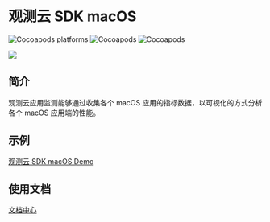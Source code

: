 
# 观测云 SDK macOS

![Cocoapods platforms](https://img.shields.io/badge/dynamic/json?label=platform&color=lightgrey&query=$.platform&uri=https://zhuyun-static-files-production.oss-cn-hangzhou.aliyuncs.com/ft-sdk-package/badge/macos/info.json&link=https://github.com/GuanceCloud/datakit-macos)
![Cocoapods](https://img.shields.io/badge/dynamic/json?label=pod&color=orange&query=$.version&uri=https://zhuyun-static-files-production.oss-cn-hangzhou.aliyuncs.com/ft-sdk-package/badge/macos/version.json&link=https://github.com/GuanceCloud/datakit-macos)
![Cocoapods](https://img.shields.io/badge/dynamic/json?label=license&color=lightgrey&query=$.license&uri=https://zhuyun-static-files-production.oss-cn-hangzhou.aliyuncs.com/ft-sdk-package/badge/macos/info.json&link=https://github.com/GuanceCloud/datakit-macos)

[![](https://img.shields.io/badge/dynamic/json?label=macOS&color=brightgreen&query=$.macos_api_support&uri=https://zhuyun-static-files-production.oss-cn-hangzhou.aliyuncs.com/ft-sdk-package/badge/macos/info.json&link=https://github.com/GuanceCloud/datakit-macos)]()

## 简介

观测云应用监测能够通过收集各个 macOS 应用的指标数据，以可视化的方式分析各个 macOS 应用端的性能。

## 示例

 [观测云 SDK macOS Demo](https://github.com/GuanceCloud/datakit-macos/tree/develop/Example)   

## 使用文档

 [文档中心](https://docs.guance.com/real-user-monitoring/macos/app-access/)   



   

 



